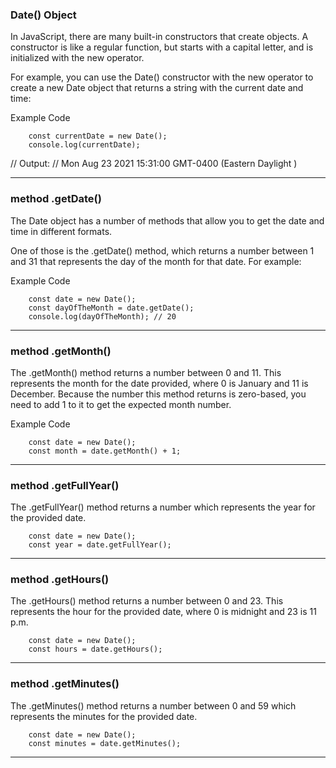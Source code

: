 ### Date() Object

In JavaScript, there are many built-in constructors that create objects. A constructor is like a regular function, but starts with a capital letter, and is initialized with the new operator.

For example, you can use the Date() constructor with the new operator to create a new Date object that returns a string with the current date and time:

Example Code

        const currentDate = new Date();
        console.log(currentDate);

// Output:
// Mon Aug 23 2021 15:31:00 GMT-0400 (Eastern Daylight )


----------------------------------------------------------
### method .getDate()

The Date object has a number of methods that allow you to get the date and time in different formats.

One of those is the .getDate() method, which returns a number between 1 and 31 that represents the day of the month for that date. For example:

Example Code

        const date = new Date();
        const dayOfTheMonth = date.getDate();
        console.log(dayOfTheMonth); // 20

----------------------------------------------------------
### method .getMonth()

The .getMonth() method returns a number between 0 and 11. This represents the month for the date provided, where 0 is January and 11 is December. Because the number this method returns is zero-based, you need to add 1 to it to get the expected month number.

Example Code

        const date = new Date();
        const month = date.getMonth() + 1;

----------------------------------------------------------
### method .getFullYear()

The .getFullYear() method returns a number which represents the year for the provided date.

        const date = new Date();
        const year = date.getFullYear();

----------------------------------------------------------
### method .getHours()

The .getHours() method returns a number between 0 and 23. This represents the hour for the provided date, where 0 is midnight and 23 is 11 p.m.

        const date = new Date();
        const hours = date.getHours();

----------------------------------------------------------
### method .getMinutes()

The .getMinutes() method returns a number between 0 and 59 which represents the minutes for the provided date.

        const date = new Date();
        const minutes = date.getMinutes();

----------------------------------------------------------
